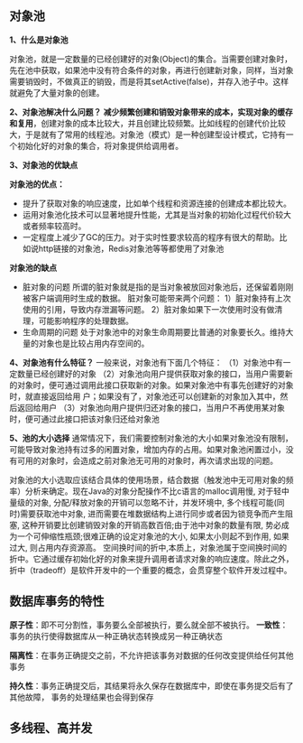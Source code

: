 ## 对象池

**1、什么是对象池**

对象池，就是一定数量的已经创建好的对象(Object)的集合。当需要创建对象时，先在池中获取，如果池中没有符合条件的对象，再进行创建新对象，同样，当对象需要销毁时，不做真正的销毁，而是将其setActive(false)，并存入池子中。这样就避免了大量对象的创建。

**2、对象池解决什么问题？**
**减少频繁创建和销毁对象带来的成本，实现对象的缓存和复用**，创建对象的成本比较大，并且创建比较频繁。比如线程的创建代价比较大，于是就有了常用的线程池。对象池（模式）是一种创建型设计模式，它持有一个初始化好的对象的集合，将对象提供给调用者。

**3、对象池的优缺点**

**对象池的优点：**

- 提升了获取对象的响应速度，比如单个线程和资源连接的创建成本都比较大。
- 运用对象池化技术可以显著地提升性能，尤其是当对象的初始化过程代价较大或者频率较高时。
- 一定程度上减少了GC的压力。对于实时性要求较高的程序有很大的帮助。比如说http链接的对象池，Redis对象池等等都使用了对象池

**对象池的缺点**

+ 脏对象的问题
  所谓的脏对象就是指的是当对象被放回对象池后，还保留着刚刚被客户端调用时生成的数据。
  脏对象可能带来两个问题：
  1）脏对象持有上次使用的引用，导致内存泄漏等问题。
  2）脏对象如果下一次使用时没有做清理，可能影响程序的处理数据。
+ 生命周期的问题
  处于对象池中的对象生命周期要比普通的对象要长久。维持大量的对象也是比较占用内存空间的。

**4、对象池有什么特征？**
一般来说，对象池有下面几个特征：
（1）对象池中有一定数量已经创建好的对象
（2）对象池向用户提供获取对象的接口，当用户需要新的对象时，便可通过调用此接口获取新的对象。如果对象池中有事先创建好的对象时，就直接返回给用 户；如果没有了，对象池还可以创建新的对象加入其中，然后返回给用户
（3）对象池向用户提供归还对象的接口，当用户不再使用某对象时，便可通过此接口把该对象归还给对象池

**5、池的大小选择**
通常情况下，我们需要控制对象池的大小如果对象池没有限制，可能导致对象池持有过多的闲置对象，增加内存的占用。如果对象池闲置过小，没有可用的对象时，会造成之前对象池无可用的对象时，再次请求出现的问题。

对象池的大小选取应该结合具体的使用场景，结合数据（触发池中无可用对象的频率）分析来确定。现在Java的对象分配操作不比c语言的malloc调用慢, 对于轻中量级的对象, 分配/释放对象的开销可以忽略不计，并发环境中, 多个线程可能(同时)需要获取池中对象, 进而需要在堆数据结构上进行同步或者因为锁竞争而产生阻塞, 这种开销要比创建销毁对象的开销高数百倍;由于池中对象的数量有限, 势必成为一个可伸缩性瓶颈;很难正确的设定对象池的大小, 如果太小则起不到作用, 如果过大, 则占用内存资源高。
 空间换时间的折中,本质上，对象池属于空间换时间的折中。它通过缓存初始化好的对象来提升调用者请求对象的响应速度。除此之外，折中（tradeoff）是软件开发中的一个重要的概念，会贯穿整个软件开发过程中。
## 数据库事务的特性
**原子性**：即不可分割性，事务要么全部被执行，要么就全部不被执行。
**一致性**：事务的执行使得数据库从一种正确状态转换成另一种正确状态

**隔离性**：在事务正确提交之前，不允许把该事务对数据的任何改变提供给任何其他事务

**持久性**：事务正确提交后，其结果将永久保存在数据库中，即使在事务提交后有了其他故障， 事务的处理结果也会得到保存
## 多线程、高并发